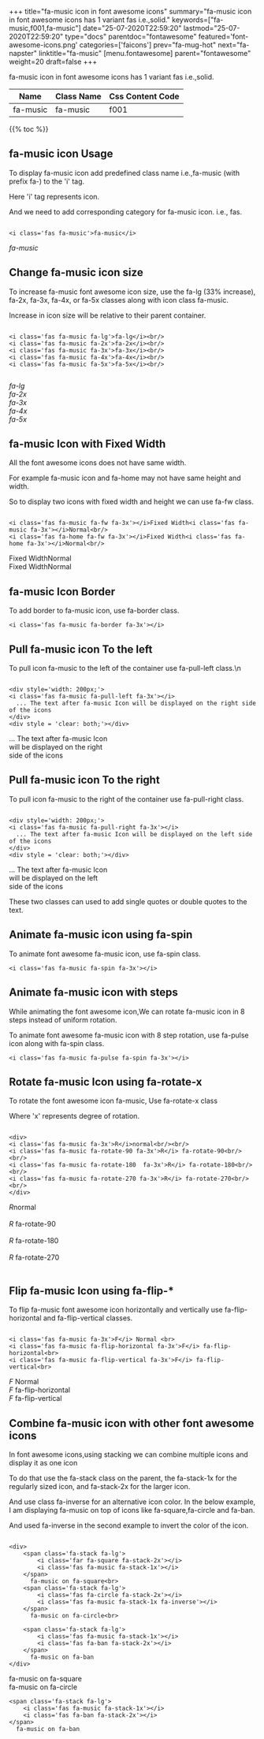 +++
title="fa-music icon in font awesome icons"
summary="fa-music icon in font awesome icons has 1 variant fas i.e.,solid."
keywords=["fa-music,f001,fa-music"]
date="25-07-2020T22:59:20"
lastmod="25-07-2020T22:59:20"
type="docs"
parentdoc="fontawesome"
featured='font-awesome-icons.png'
categories=['faicons']
prev="fa-mug-hot"
next="fa-napster"
linktitle="fa-music"
[menu.fontawesome]
parent="fontawesome"
weight=20
draft=false
+++


fa-music icon in font awesome icons has 1 variant fas i.e.,solid.

<div class='table-responsive'><table class='table'><thead><tr><th>Name</th><th>Class Name</th><th>Css Content Code</th></tr></thead><tbody><tr><td>fa-music</td><td>fa-music</td><td>f001</td></tr></tbody></table></div>


{{% toc %}}


## fa-music icon Usage

To display fa-music icon add predefined class name i.e.,fa-music (with prefix fa-) to the 'i' tag.

Here 'i' tag represents icon.

And we need to add corresponding category for fa-music icon. i.e., fas.


```

<i class='fas fa-music'>fa-music</i>
```

<i class='fas fa-music'>fa-music</i>




## Change fa-music icon size
To increase fa-music font awesome icon size, use the fa-lg (33% increase), fa-2x, fa-3x, fa-4x, or fa-5x classes along with icon class fa-music.

Increase in icon size will be relative to their parent container. 

```

<i class='fas fa-music fa-lg'>fa-lg</i><br/>
<i class='fas fa-music fa-2x'>fa-2x</i><br/>
<i class='fas fa-music fa-3x'>fa-3x</i><br/>
<i class='fas fa-music fa-4x'>fa-4x</i><br/>
<i class='fas fa-music fa-5x'>fa-5x</i><br/>
            
```

<i class='fas fa-music fa-lg'>fa-lg</i><br/>
<i class='fas fa-music fa-2x'>fa-2x</i><br/>
<i class='fas fa-music fa-3x'>fa-3x</i><br/>
<i class='fas fa-music fa-4x'>fa-4x</i><br/>
<i class='fas fa-music fa-5x'>fa-5x</i><br/>
            



## fa-music Icon with Fixed Width 

All the font awesome icons does not have same width.

For example fa-music icon and fa-home may not have same height and width.

So to display two icons with fixed width and height we can use fa-fw class.


```

<i class='fas fa-music fa-fw fa-3x'></i>Fixed Width<i class='fas fa-music fa-3x'></i>Normal<br/>
<i class='fas fa-home fa-fw fa-3x'></i>Fixed Width<i class='fas fa-home fa-3x'></i>Normal<br/>
```

<i class='fas fa-music fa-fw fa-3x'></i>Fixed Width<i class='fas fa-music fa-3x'></i>Normal<br/>
<i class='fas fa-home fa-fw fa-3x'></i>Fixed Width<i class='fas fa-home fa-3x'></i>Normal<br/>



## fa-music Icon Border 

To add border to fa-music icon, use fa-border class.


```
<i class='fas fa-music fa-border fa-3x'></i>

```
<i class='fas fa-music fa-border fa-3x'></i>





## Pull fa-music icon To the left

To pull icon fa-music to the left of the container use fa-pull-left class.\n

```

<div style='width: 200px;'>
<i class='fas fa-music fa-pull-left fa-3x'></i>
  ... The text after fa-music Icon will be displayed on the right side of the icons
</div>
<div style = 'clear: both;'></div>
```

<div style='width: 200px;'>
<i class='fas fa-music fa-pull-left fa-3x'></i>
  ... The text after fa-music Icon will be displayed on the right side of the icons
</div>
<div style = 'clear: both;'></div>




## Pull fa-music icon To the right
To pull icon fa-music to the right of the container use fa-pull-right class.

```

<div style='width: 200px;'>
<i class='fas fa-music fa-pull-right fa-3x'></i>
  ... The text after fa-music Icon will be displayed on the left side of the icons
</div>
<div style = 'clear: both;'></div>
```

<div style='width: 200px;'>
<i class='fas fa-music fa-pull-right fa-3x'></i>
  ... The text after fa-music Icon will be displayed on the left side of the icons
</div>
<div style = 'clear: both;'></div>

These two classes can used to add single quotes or double quotes to the text.


## Animate fa-music icon using fa-spin
To animate font awesome fa-music icon, use fa-spin class.

```
<i class='fas fa-music fa-spin fa-3x'></i>
```
<i class='fas fa-music fa-spin fa-3x'></i>




## Animate fa-music icon with steps
While animating the font awesome icon,We can rotate fa-music icon in 8 steps instead of uniform rotation.

To animate font awesome fa-music icon with 8 step rotation, use fa-pulse icon along with fa-spin class.


```
<i class='fas fa-music fa-pulse fa-spin fa-3x'></i>

```
<i class='fas fa-music fa-pulse fa-spin fa-3x'></i>





## Rotate fa-music Icon using fa-rotate-x
To rotate the font awesome icon fa-music, Use fa-rotate-x class

Where 'x' represents degree of rotation.


```

<div>
<i class='fas fa-music fa-3x'>R</i>normal<br/><br/>
<i class='fas fa-music fa-rotate-90 fa-3x'>R</i> fa-rotate-90<br/><br/> 
<i class='fas fa-music fa-rotate-180  fa-3x'>R</i> fa-rotate-180<br/><br/> 
<i class='fas fa-music fa-rotate-270 fa-3x'>R</i> fa-rotate-270<br/><br/>
</div>
```

<div>
<i class='fas fa-music fa-3x'>R</i>normal<br/><br/>
<i class='fas fa-music fa-rotate-90 fa-3x'>R</i> fa-rotate-90<br/><br/> 
<i class='fas fa-music fa-rotate-180  fa-3x'>R</i> fa-rotate-180<br/><br/> 
<i class='fas fa-music fa-rotate-270 fa-3x'>R</i> fa-rotate-270<br/><br/>
</div>




## Flip fa-music Icon using fa-flip-*
To flip fa-music font awesome icon horizontally and vertically use fa-flip-horizontal and fa-flip-vertical classes. 

```

<i class='fas fa-music fa-3x'>F</i> Normal <br>
<i class='fas fa-music fa-flip-horizontal fa-3x'>F</i> fa-flip-horizontal<br>
<i class='fas fa-music fa-flip-vertical fa-3x'>F</i> fa-flip-vertical<br>
```

<i class='fas fa-music fa-3x'>F</i> Normal <br>
<i class='fas fa-music fa-flip-horizontal fa-3x'>F</i> fa-flip-horizontal<br>
<i class='fas fa-music fa-flip-vertical fa-3x'>F</i> fa-flip-vertical<br>




## Combine fa-music icon with other font awesome icons
In font awesome icons,using stacking we can combine multiple icons and display it as one icon 

To do that use the fa-stack class on the parent, the fa-stack-1x for the regularly sized icon, and fa-stack-2x for the larger icon.

And use class fa-inverse for an alternative icon color. 
In the below example, I am displaying fa-music on top of icons like fa-square,fa-circle and fa-ban.

And used fa-inverse in the second example to invert the color of the icon.

```

<div>
    <span class='fa-stack fa-lg'>
        <i class='far fa-square fa-stack-2x'></i>
        <i class='fas fa-music fa-stack-1x'></i>
    </span>
      fa-music on fa-square<br>
    <span class='fa-stack fa-lg'>
        <i class='fas fa-circle fa-stack-2x'></i>
        <i class='fas fa-music fa-stack-1x fa-inverse'></i>
    </span>
      fa-music on fa-circle<br>

    <span class='fa-stack fa-lg'>
        <i class='fas fa-music fa-stack-1x'></i>
        <i class='fas fa-ban fa-stack-2x'></i>
    </span>
      fa-music on fa-ban
</div>
```

<div>
    <span class='fa-stack fa-lg'>
        <i class='far fa-square fa-stack-2x'></i>
        <i class='fas fa-music fa-stack-1x'></i>
    </span>
      fa-music on fa-square<br>
    <span class='fa-stack fa-lg'>
        <i class='fas fa-circle fa-stack-2x'></i>
        <i class='fas fa-music fa-stack-1x fa-inverse'></i>
    </span>
      fa-music on fa-circle<br>

    <span class='fa-stack fa-lg'>
        <i class='fas fa-music fa-stack-1x'></i>
        <i class='fas fa-ban fa-stack-2x'></i>
    </span>
      fa-music on fa-ban
</div>






